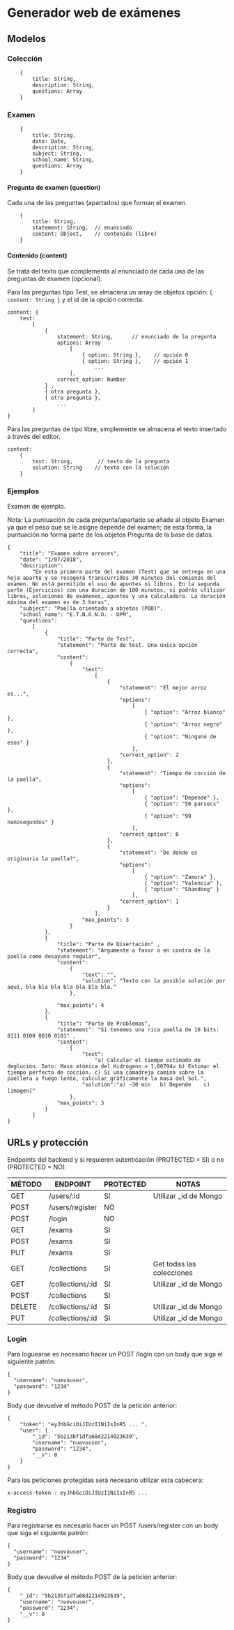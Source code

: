 # Generador web de exámenes

## Modelos
### Colección
        {
            title: String,
            description: String,
            questions: Array
        }
### Examen
        {
            title: String,
            date: Date,
            description: String,
            subject: String,
            school_name: String,
            questions: Array
        }
#### Pregunta de examen (question)
Cada una de las preguntas (apartados) que forman el examen.

        {
            title: String,
            statement: String,  // enunciado
            content: Object,    // contenido (libre)
        }

#### Contenido (content)
Se trata del texto que complementa al enunciado de cada una de las preguntas de examen (opcional).

Para las preguntas tipo Test, se almacena un array de objetos opción: `{ content: String }` y el id de la opción correcta.

    content: {
        test: 
            [
                {
                    statement: String,      // enunciado de la pregunta
                    options: Array 
                        [
                            { option: String },    // opción 0
                            { option: String },    // opción 1
                                ...
                        ],
                    correct_option: Number
                } ,
                { otra pregunta },
                { otra pregunta },
                    ...
            ]
    }

Para las preguntas de tipo libre, simplemente se almacena el texto insertado a través del editor.
    
    content: 
        {
            text: String,        // texto de la pregunta
            solution: String    // texto con la solución 
        }

### Ejemplos
Examen de ejemplo.

Nota: La puntuación de cada pregunta/apartado se añade al objeto Examen ya que el peso que se le asigne depende del examen; de esta forma, la puntuación no forma parte de los objetos Pregunta de la base de datos.

    {
        "title": "Examen sobre arroces",
        "date": "1/07/2018",
        "description": 
            "En esta primera parte del examen (Test) que se entrega en una hoja aparte y se recogerá transcurridos 30 minutos del comienzo del examen. No está permitido el uso de apuntes ni libros. En la segunda parte (Ejercicios) con una duración de 100 minutos, sí podrás utilizar libros, soluciones de exámenes, apuntes y una calculadora. La duración máxima del examen es de 3 horas",
        "subject": "Paella orientada a objetos (POO)",
        "school_name": "E.T.N.O.N.O. - UPM",
        "questions": 
            [
                {
                    "title": "Parte de Test",
                    "statement": "Parte de test. Una única opción correcta",
                    "content":
                        {               
                            "test":
								[
									{
										"statement": "El mejor arroz es...",
										"options": 
											[
												{ "option": "Arroz blanco" },    
												{ "option": "Arroz negro" },    
												{ "option": "Ninguno de esos" }
											],
										"correct_option": 2
									},
									{
										"statement": "Tiempo de cocción de la paella",
										"options": 
											[
												{ "option": "Depende" },        
												{ "option": "50 parsecs" },      
												{ "option": "99 nanosegundos" } 
											],
										"correct_option": 0
									},   
									{
										"statement": "De donde es originaria la paella?",
										"options": 
											[
												{ "option": "Zamora" },
												{ "option": "Valencia" },
												{ "option": "Shandong" }
											],
										"correct_option": 1
									}
								],
							"max_points": 3
						}
				},
                {
                    "title": "Parte de Disertación" ,
                    "statement": "Argumente a favor o en contra de la paella como desayuno regular",
                    "content": 
                        {
                            "text": "",
                            "solution": "Texto con la posible solución por aquí, bla bla bla bla bla bla bla."
                        },

                    "max_points": 4    
                },                    
                {
                    "title": "Parte de Problemas",
                    "statement": "Si tenemos una rica paella de 16 bits: 0111 0100 0010 0101" ,
                    "content":
                        {
                            "text":
                                "a) Calcular el tiempo estimado de deglución. Dato: Masa atómica del Hidrógeno = 1,00794u b) Estimar el tiempo perfecto de cocción. c) Si una comadreja camina sobre la paellera a fuego lento, calcular gráficamente la masa del Sol.",
                            "solution":"a) ~30 min   b) Depende    c) [imagen]"  
                        },
                    "max_points": 3
                }
            ]
    }


## URLs y protección
Endpoints del backend y si requieren autenticación (PROTECTED = SI) o no (PROTECTED = NO).

| MÉTODO | ENDPOINT                | PROTECTED | NOTAS                 |
|--------|-------------------------|-----------|---------------------------------|
| GET | /users/:id | SI | Utilizar _id de Mongo
| POST | /users/register | NO
| POST | /login | NO 
| GET | /exams | SI
| POST | /exams | SI
| PUT | /exams | SI
| GET | /collections | SI | Get todas las colecciones
| GET | /collections/:id | SI | Utilizar _id de Mongo
| POST | /collections | SI 
| DELETE | /collections/:id | SI | Utilizar _id de Mongo
| PUT | /collections/:id | SI | Utilizar _id de Mongo


### Login
Para loguearse es necesario hacer un POST /login con un body que siga el siguiente patrón: 

    {
      "username": "nuevouser",
      "password": "1234"
    }

Body que devuelve el método POST de la petición anterior:

    {
        "token": "eyJhbGciOiJIUzI1NiIsInR5 ... ",
        "user": {
            "_id": "5b213bf1dfa68d2214923639",
            "username": "nuevouser",
            "password": "1234",
            "__v": 0
        }
    }

Para las peticiones protegidas será necesario utilizar esta cabecera:

    x-access-token : eyJhbGciOiJIUzI1NiIsInR5 ...

### Registro

Para registrarse es necesario hacer un POST /users/register con un body que siga el siguiente patrón: 

    {
      "username": "nuevouser",
      "password": "1234"
    }

Body que devuelve el método POST de la petición anterior:

    {
        "_id": "5b213bf1dfa68d2214923639",
        "username": "nuevouser",
        "password": "1234",
        "__v": 0
    }